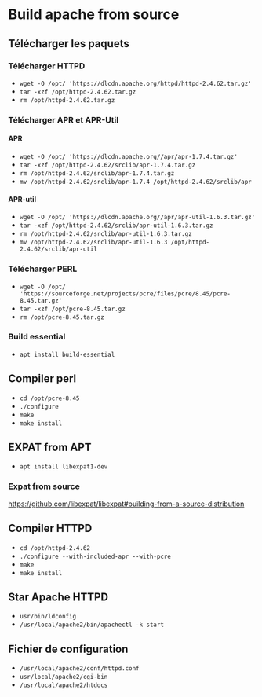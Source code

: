 # Build apache from source
## Télécharger les paquets
### Télécharger HTTPD
- `wget -O /opt/ 'https://dlcdn.apache.org/httpd/httpd-2.4.62.tar.gz'`
- `tar -xzf /opt/httpd-2.4.62.tar.gz`
- `rm /opt/httpd-2.4.62.tar.gz`
### Télécharger APR et APR-Util
#### APR
- `wget -O /opt/ 'https://dlcdn.apache.org//apr/apr-1.7.4.tar.gz'`
- `tar -xzf /opt/httpd-2.4.62/srclib/apr-1.7.4.tar.gz`
- `rm /opt/httpd-2.4.62/srclib/apr-1.7.4.tar.gz`
- `mv /opt/httpd-2.4.62/srclib/apr-1.7.4 /opt/httpd-2.4.62/srclib/apr`
#### APR-util
- `wget -O /opt/ 'https://dlcdn.apache.org//apr/apr-util-1.6.3.tar.gz'`
- `tar -xzf /opt/httpd-2.4.62/srclib/apr-util-1.6.3.tar.gz`
- `rm /opt/httpd-2.4.62/srclib/apr-util-1.6.3.tar.gz`
- `mv /opt/httpd-2.4.62/srclib/apr-util-1.6.3 /opt/httpd-2.4.62/srclib/apr-util`
### Télécharger PERL
- `wget -O /opt/ 'https://sourceforge.net/projects/pcre/files/pcre/8.45/pcre-8.45.tar.gz'`
- `tar -xzf /opt/pcre-8.45.tar.gz`
- `rm /opt/pcre-8.45.tar.gz`
### Build essential
- `apt install build-essential`
## Compiler perl
- `cd /opt/pcre-8.45`
- `./configure`
- `make`
- `make install`
## EXPAT from APT
- `apt install libexpat1-dev`
### Expat from source
https://github.com/libexpat/libexpat#building-from-a-source-distribution
## Compiler HTTPD
- `cd /opt/httpd-2.4.62`
- `./configure --with-included-apr --with-pcre`
- `make`
- `make install`
## Star Apache HTTPD
- `usr/bin/ldconfig`
- `/usr/local/apache2/bin/apachectl -k start`
## Fichier de configuration
- `/usr/local/apache2/conf/httpd.conf`
- `usr/local/apache2/cgi-bin`
- `/usr/local/apache2/htdocs`